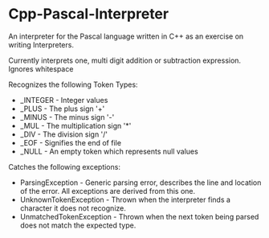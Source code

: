 # Cpp-Pascal-Interpreter
An interpreter for the Pascal language written in C++ as an exercise on writing Interpreters.

Currently interprets one, multi digit addition or subtraction expression.
Ignores whitespace

Recognizes the following Token Types:
* _INTEGER - Integer values
* _PLUS    - The plus sign '+'
* _MINUS   - The minus sign '-'
* _MUL     - The multiplication sign '*'
* _DIV     - The division sign '/'
* _EOF     - Signifies the end of file
* _NULL    - An empty token which represents null values

Catches the following exceptions:
* ParsingException - Generic parsing error, describes the line and location of the error. All exceptions are derived from this one.
* UnknownTokenException - Thrown when the interpreter finds a character it does not recognize.
* UnmatchedTokenException - Thrown when the next token being parsed does not match the expected type.